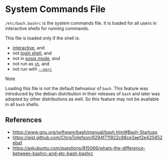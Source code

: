 # System Commands File

`/etc/bash.bashrc` is the system commands file. It is loaded for all users in interactive shells for running commands.

This file is loaded only if the shell is:
- [interactive](bash/shell/modes/interactive.md), and
- not [login shell](bash/shell/modes/login.md), and
- not in [posix mode](bash/shell/modes/posix.md), _and_
- not run as [`sh`](#^sh), and
- not run with [`--norc`](bash/shell/options/norc)

> [!note]
> Loading this file is not the default behvaiour of `bash`. This feature was introduced by the debian distribution in their releases of `bash` and later was adopted by other distributions as well. So this feature may not be available in all `bash` shells.

## References

- https://www.gnu.org/software/bash/manual/bash.html#Bash-Startups
- https://gist.github.com/ChrisTollefson/6294f711922c88ce3aef2e420452eba1
- https://askubuntu.com/questions/815066/whats-the-difference-between-bashrc-and-etc-bash-bashrc

